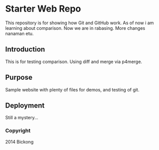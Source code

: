 # Starter Web Repo

This repository is for showing how Git and GitHub work. As of now i am learning about comparison. Now we are 
in rabasing. More changes nanaman etu.

## Introduction

This is for testing comparison. Using diff and merge via p4merge.

## Purpose

Sample website with plenty of files for demos, and testing of git.

## Deployment

Still a mystery...

### Copyright

2014 Bickong
